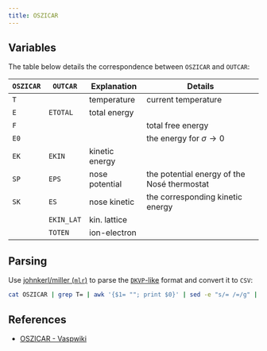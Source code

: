 ```yaml
---
title: OSZICAR
---
```


## Variables

The table below details the correspondence between `OSZICAR` and `OUTCAR`:

| `OSZICAR` | `OUTCAR`   | Explanation    | Details                                     |
| --------- | ---------- | -------------- | ------------------------------------------- |
| `T`       |            | temperature    | current temperature                         |
| `E`       | `ETOTAL`   | total energy   |                                             |
| `F`       |            |                | total free energy                           |
| `E0`      |            |                | the energy for $\sigma \to 0$               |
| `EK`      | `EKIN`     | kinetic energy |                                             |
| `SP`      | `EPS`      | nose potential | the potential energy of the Nosé thermostat |
| `SK`      | `ES`       | nose kinetic   | the corresponding kinetic energy            |
|           | `EKIN_LAT` | kin. lattice   |                                             |
|           | `TOTEN`    | ion-electron   |                                             |

## Parsing

Use [johnkerl/miller (`mlr`)](https://github.com/johnkerl/miller) to parse the [`DKVP`-like](https://miller.readthedocs.io/en/latest/file-formats/#dkvp-key-value-pairs) format and convert it to `CSV`:

```bash
cat OSZICAR | grep T= | awk '{$1= ""; print $0}' | sed -e "s/= /=/g" | sed -e "s/ /,/g" | mlr --ocsv cat > out.csv 
```



## References

- [OSZICAR - Vaspwiki](https://www.vasp.at/wiki/index.php/OSZICAR)